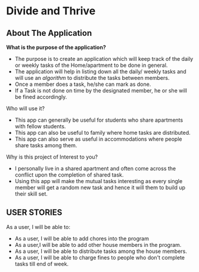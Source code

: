 # Divide and Thrive

## About The Application

**What is the purpose of the application?**
- The purpose is to create an application which will keep track of the daily or weekly tasks of the Home/apartment to be done in general.
- The application will help in listing down all the daily/ weekly tasks and will use an *algorithm* to distribute the tasks between members.
- Once a member does a task, he/she can mark as done.
- If a Task is not done on time by the designated member, he or she will be fined accordingly.

Who will use it?
- This app can generally be useful for students who share apartments with fellow students.
- This app can also be useful to family where home tasks are distributed.
- This app can also serve as useful in accommodations where people share tasks among them.

Why is this project of Interest to you?
- I personally live in a shared apartment and often come across the conflict upon the completion of shared task.
- Using this app will make the mutual tasks interesting as every single member will get a random new task and hence it will them to build up their skill set.


## USER STORIES
As a user, I will be able to:
- As a user, I will be able to add chores into the program
- As a user,I will be able to add other house members in the program.
- As a user, I will be able to distribute tasks among the house members.
- As a user, I will be able to charge fines to people who don't complete tasks till end of week.


  